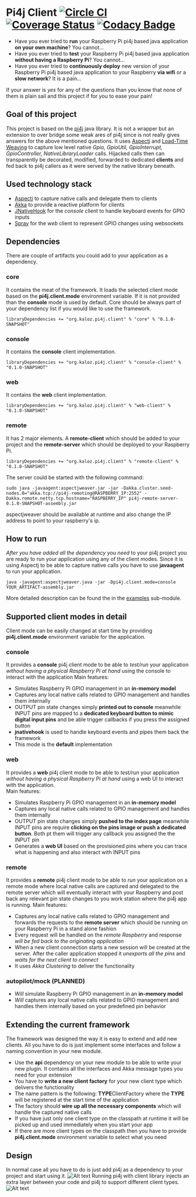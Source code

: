 # Pi4j Client [![Circle CI](https://circleci.com/gh/lachatak/pi4j-client/tree/master.svg?style=svg)](https://circleci.com/gh/lachatak/pi4j-client/tree/master) [![Coverage Status](https://coveralls.io/repos/lachatak/pi4j-client/badge.svg?service=github)](https://coveralls.io/github/lachatak/pi4j-client?branch=master) [![Codacy Badge](https://api.codacy.com/project/badge/grade/bcc3a50f61de4959bebd1c52a147df17)](https://www.codacy.com/app/krisztian-lachata/pi4j-client)
- Have you ever tried to **run** your Raspberry Pi pi4j based java application **on your own machine**? You cannot...
- Have you ever tried to **test** your Raspberry Pi pi4j based java application **without having a Raspberry Pi**? You cannot...
- Have you ever tried to **continuously deploy** new version of your Raspberry Pi pi4j based java application to your Raspberry **via wifi** or a **slow network**? It is a pain...

If your answer is *yes* for any of the questions than you know that none of them is plain sail and this project if for you to ease your pain!

## Goal of this project
This project is based on the [pi4j](http://pi4j.com/) java library. It is not a wrapper but an extension to over bridge some weak ares of pi4j since is not really gives answers for the above mentioned questions. 
It uses [Aspectj](https://eclipse.org/aspectj/) and [Load-Time Weaving](https://eclipse.org/aspectj/doc/released/devguide/ltw.html) to capture low level native *Gpio, GpioUtil, GpioInterrupt, GpioController, NativeLibraryLoader* calls. Hijacked calls then can transparently be decorated, modified, forwarded to dedicated **clients** and fed back to pi4j callers as it were served by the native library beneath. 

## Used technology stack
- [Aspectj](https://eclipse.org/aspectj/) to capture native calls and delegate them to clients
- [Akka](http://akka.io) to provide a reactive platform for clients 
- [JNativeHook](https://github.com/kwhat/jnativehook) for the *console* client to handle keyboard events for GPIO inputs
- [Spray](http://spray.io) for the *web* client to represent GPIO changes using websockets 

## Dependencies 
There are couple of artifacts you could add to your application as a dependency. 

### core 
It contains the meat of the framework. It loads the selected client mode based on the **pi4j.client.mode** environment variable. If it is not provided than the **console** mode is used by default.
Core should be always part of your dependency list if you would like to use the framework.
```
libraryDependencies += "org.kaloz.pi4j.client" % "core" % "0.1.0-SNAPSHOT"
```

### console 
It contains the **console** client implementation.
```
libraryDependencies += "org.kaloz.pi4j.client" % "console-client" % "0.1.0-SNAPSHOT"
```

### web 
It contains the **web** client implementation.
```
libraryDependencies += "org.kaloz.pi4j.client" % "web-client" % "0.1.0-SNAPSHOT"
```

### remote 
It has 2 major elements. A **remote-client** which should be added to your project and the **remote-server** which should be deployed to your Raspberry Pi. 
```
libraryDependencies += "org.kaloz.pi4j.client" % "remote-client" % "0.1.0-SNAPSHOT"
```
The server could be started with the following command:
```
sudo java -javaagent:aspectjweaver.jar -jar -Dakka.cluster.seed-nodes.0="akka.tcp://pi4j-remoting@RASPBERRY_IP:2552" -Dakka.remote.netty.tcp.hostname="RASPBERRY_IP" pi4j-remote-server-0.1.0-SNAPSHOT-assembly.jar   
```
aspectjweaver should be available at runtime and also change the IP address to point to your raspberry's ip.

## How to run
*After you have added all the dependency you need* to your pi4j project you are ready to run your application using any of the client modes.
Since it is using Aspectj to be able to capture native calls you have to use **javaagent** to run your application.
```
java -javagent:aspectjweaver.java -jar -Dpi4j.client.mode=console YOUR_ARTIFACT-assembly.jar
```
More detailed description can be found the in the [examples](examples) sub-module. 

## Supported client modes in detail
Client mode can be easily changed at start time by providing **pi4j.client.mode** environment variable for the application.

### console
It provides a **console** pi4j client mode to be able to *test/run* your application *without having a physical Raspberry Pi at hand* using the console to interact with the application 
Main features:

- Simulates Raspberry Pi GPIO management in an **in-memory model** 
- Captures any local native calls related to GPIO management and handles them internally 
- OUTPUT pin state changes simply **printed out to console** meanwhile INPUT pins are mapped to a **dedicated keyboard button to mimic digital input pins** and be able trigger callbacks if you press the assigned button
- **jnativehook** is used to handle keyboard events and pipes them back the framework
- This mode is the **default** implementation

### web
It provides a **web** pi4j client mode to be able to *test/run* your application *without having a physical Raspberry Pi at hand* using a web UI to interact with the application.  
Main features:

- Simulates Raspberry Pi GPIO management in an **in-memory model**
- Captures any local native calls related to GPIO management and handles them internally
- OUTPUT pin state changes simply **pushed to the index page** meanwhile INPUT pins are require **clicking on the pins image or push a dedicated button**. Both pt them will trigger any callback you assigned the the INPUT pin
- Generates a **web UI** based on the provisioned pins where you can trace what is happening and also interact with INPUT pins

### remote
It provides a **remote** pi4j client mode to be able to *run* your application on a remote mode where local native calls are captured and delegated to the remote server which will eventually interact with your Raspberry and post back any relevant pin state changes to you work station where the pi4j app is running. 
Main features:

- Captures any local native calls related to GPIO management and forwards the requests to the **remote server** which should be running on your Raspberry Pi in a stand alone fashion 
- Every request will be handled on the *remote Raspberry* and response *will be fed back to the originating application*
- When a new client connection starts a new session will be created at the server. After the caller application stopped it *unexports all the pins* and *waits for the next client to connect* 
- It uses *Akka Clustering* to deliver the functionality

### autopilot/mock (PLANNED)
- *Will* simulate Raspberry Pi GPIO management in an **in-memory model**
- *Will* captures any local native calls related to GPIO management and handles them internally based on your predefined pin behavior 

## Extending the current framework
The framework was designed the way it is easy to extend and add new clients. All you have to do is just implement some interfaces and follow a naming convention in your new module.

- Use the **api** dependency on your new module to be able to write your new plugin. It contains all the interfaces and Akka message types you need for your extension 
- You have to **write a new client factory** for your new client type which delivers the functionality 
- The name pattern is the following: **TYPE**ClientFactory where the **TYPE** will be registered at the start time of the application
- The factory should **wire up all the necessary components** which will handle the captured native calls
- If you have just only one client type on the classpath at runtime it will be picked up and used immediately when you start your app
- If there are more client types on the classpath then you have to provide **pi4j.client.mode** environment variable to select what you need
  
## Design
In normal case all you have to do is just add pi4j as a dependency to your project and start using it. 
![Alt text](docs/pi4j_architecture.png?raw=true "As-Is")
Running pi4j with client library injects an extra layer between your code and pi4j to support different client types. 
![Alt text](docs/pi4j-client_architecture.png?raw=true "With Pi4j Client")


